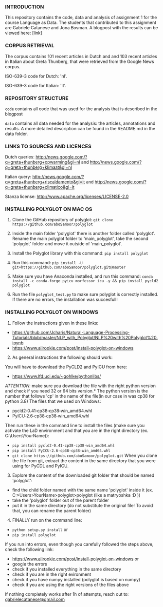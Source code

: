 ### INTRODUCTION
This repository contains the code, data and analysis of assignment 1 for the course Language as Data. The students that contributed to this assignment are Gabriele Catanese and Jona Bosman. A blogpost with the results can be viewed here: [link]

### CORPUS RETRIEVAL
The corpus contains 101 recent articles in Dutch and and 103 recent articles in Italian about Greta Thunberg, that were retrieved from the Google News corpus.

ISO-639-3 code for Dutch: 'nl'.

ISO-639-3 code for Italian: 'it'.

### REPOSITORY STRUCTURE

`code` contains all code that was used for the analysis that is described in the blogpost

`data` contains all data needed for the analysis: the articles, annotations and results. A more detailed description can be found in the README.md in the data folder.

### LINKS TO SOURCES AND LICENCES
Dutch queries: http://news.google.com/?q=greta+thunberg+opwarming&gl=nl and http://news.google.com/?q=greta+thunberg+klimaat&gl=nl

Italian query: http://news.google.com/?q=greta+thunberg+riscaldamento&gl=it and http://news.google.com/?q=greta+thunberg+climatico&gl=it

Stanza license: http://www.apache.org/licenses/LICENSE-2.0

### INSTALLING POLYGLOT ON MAC OS

1) Clone the GitHub repository of polyglot: `git clone https://github.com/aboSamoor/polyglot`

2) Inside the main folder 'polyglot' there is another folder called 'polyglot'. Rename the main polyglot folder to 'main_polyglot', take the second 'polyglot' folder and move it outside of 'main_polyglot'.

3) Install the Polyglot library with this command: `pip install polyglot`

4) Run this command: `pip install -U git+https://github.com/aboSamoor/polyglot.git@master`

5) Make sure you have Anaconda installed, and run this command: `conda install -c conda-forge pyicu morfessor icu -y && pip install pycld2 polyglot`

6) Run the file `polyglot_test.py` to make sure polyglot is correctly installed. If there are no errors, the installation was succesfull!

### INSTALLING POLYGLOT ON WINDOWS
1) Follow the instructions given in these links:
- https://github.com/Jcharis/Natural-Language-Processing-Tutorials/blob/master/NLP_with_Polyglot/NLP%20with%20Polyglot%20.ipynb
- https://www.alirookie.com/post/install-polyglot-on-windows

2) As general instructions the following should work:

You will have to download the PyCLD2 and PyICU from here:
- https://www.lfd.uci.edu/~gohlke/pythonlibs/

*ATTENTION*: make sure you download the file with the right python version and check if you need 32 or 64 bits version.* 
The python version is the number that follows 'cp' in the name of the file(in our case in was cp38 for python 3.8)
The files that we used on Windows: 
- pycld2‑0.41‑cp38‑cp38‑win_amd64.whl
- PyICU‑2.6‑cp38‑cp38‑win_amd64.whl

Then run these in the command line to install the files
(make sure you activate the LaD environment and that you are in the right directory (ex. C:\Users\YourName)):

- `pip install pycld2‑0.41‑cp38‑cp38‑win_amd64.whl`
- `pip install PyICU‑2.6‑cp38‑cp38‑win_amd64.whl`
- `git clone https://github.com/aboSamoor/polyglot.git`
When you clone the file from git, extract the content in the same directory that you were using for PyCDL and PyICU.
 
3) Explore the content of the downloaded git folder that should be named 'polyglot':
- find the child folder named with the same name 'polyglot' inside it (ex. C:>Users>YourName>polyglot>polyglot (like a matryoshka :D ))
- take the 'polyglot' folder out of the parent folder
- put it in the same directory (do not substitute the original file! To avoid that, you can rename the parent folder) 

4) FINALLY run on the command line:
- `python setup.py install`
or 
- `pip install polyglot`

If you run into errors, even though you carefully followed the steps above, check the following link:
- https://www.alirookie.com/post/install-polyglot-on-windows
or
- google the errors
- check if you installed everything in the same directory 
- check if you are in the right evironment
- check if you have numpy installed (polyglot is based on numpy)
- check if you are using the right versions of the files above

If nothing completely works after 1h of attempts, reach out to: gabrielecatanese@gmail.com
